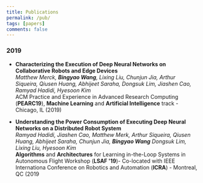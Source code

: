 ```yaml
---
title: Publications
permalink: /pub/
tags: [papers]
comments: false
---
```

### 2019
* **Characterizing the Execution of Deep Neural Networks on
    Collaborative Robots and Edge Devices** <br/>
    *Matthew Merck, **Bingyao Wang**, Lixing Liu, Chunjun Jia,
    Arthur Siqueira, Qiusen Huang, Abhijeet Saraha, Dongsuk Lim,
    Jiashen Cao, Ramyad Hadidi, Hyesoon Kim* <br/>
    ACM Practice and Experience in Advanced Research Computing (**PEARC19**),
    **Machine Learning** and **Artificial Intelligence** track - Chicago, IL (2019)

*  **Understanding the Power Consumption of Executing Deep Neural
     Networks on a Distributed Robot System** <br/>
     *Ramyad Hadidi, Jiashen Cao, Matthew Merk, Arthur Siqueira, 
     Qiusen Huang, Abhijeet Saraha, Chunjun Jia, **Bingyao Wang**
     Dongsuk Lim, Lixing Liu, Hyesoon Kim* <br/>
     **Algorithms** and **Architectures** for Learning in-the-Loop Systems in 
     Autonomous Flight Workshop (**LSAF '19**)- Co-located with IEEE Internationa
     Conference on Robotics and Automation (**ICRA**) - Montreal, QC (2019
     
    